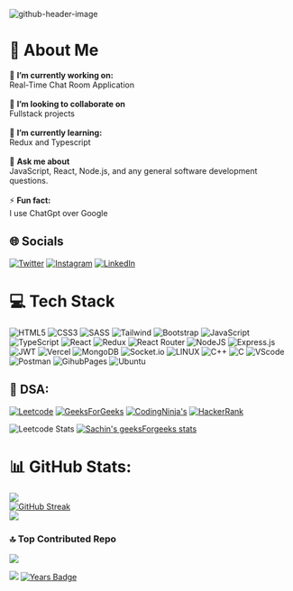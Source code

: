 ![github-header-image](https://github.com/s4chin-verma/s4chin-verma/assets/101526717/71d3e831-2128-467e-a574-a869a988f2d4)

# 💫 About Me

🔭 **I’m currently working on:**
<br>
Real-Time Chat Room Application<br><br>👯 **I’m looking to collaborate on** <br>Fullstack projects<br><br>🌱 **I’m currently learning:** <br>Redux and Typescript<br><br>💬 **Ask me about** <br>JavaScript, React, Node.js, and any general software development questions.<br><br>⚡ **Fun fact:** <br>I use ChatGpt over Google

## 🌐 Socials

[![Twitter](https://img.shields.io/badge/Twitter-%231DA1F2.svg?logo=Twitter&logoColor=white)](https://twitter.com/s4chin_verma) [![Instagram](https://img.shields.io/badge/Instagram-%23E4405F.svg?logo=Instagram&logoColor=white)](https://www.instagram.com/s4chin_verma/)
[![LinkedIn](https://img.shields.io/badge/LinkedIn-%230077B5.svg?logo=linkedin&logoColor=white)](https://linkedin.com/in/s4chin-verma)

# 💻 Tech Stack

![HTML5](https://img.shields.io/badge/html5-%23E34F26.svg?style=for-the-badge&logo=html5&logoColor=white)
![CSS3](https://img.shields.io/badge/css3-%231572B6.svg?style=for-the-badge&logo=css3&logoColor=white)
![SASS](https://img.shields.io/badge/Sass-CC6699?style=for-the-badge&logo=sass&logoColor=white)
![Tailwind](https://img.shields.io/badge/Tailwind_CSS-38B2AC?style=for-the-badge&logo=tailwind-css&logoColor=white)
![Bootstrap](https://img.shields.io/badge/Bootstrap-563D7C?style=for-the-badge&logo=bootstrap&logoColor=white)
![JavaScript](https://img.shields.io/badge/javascript-%23323330.svg?style=for-the-badge&logo=javascript&logoColor=%23F7DF1E)
![TypeScript](https://img.shields.io/badge/TypeScript-007ACC?style=for-the-badge&logo=typescript&logoColor=white)
![React](https://img.shields.io/badge/react-%2320232a.svg?style=for-the-badge&logo=react&logoColor=%2361DAFB)
![Redux](https://img.shields.io/badge/Redux-593D88?style=for-the-badge&logo=redux&logoColor=white)
![React Router](https://img.shields.io/badge/React_Router-CA4245?style=for-the-badge&logo=react-router&logoColor=white)
![NodeJS](https://img.shields.io/badge/node.js-6DA55F?style=for-the-badge&logo=node.js&logoColor=white)
![Express.js](https://img.shields.io/badge/express.js-%23404d59.svg?style=for-the-badge&logo=express&logoColor=%2361DAFB)
![JWT](https://img.shields.io/badge/JWT-black?style=for-the-badge&logo=JSON%20web%20tokens)
![Vercel](https://img.shields.io/badge/vercel-%23000000.svg?style=for-the-badge&logo=vercel&logoColor=white)
![MongoDB](https://img.shields.io/badge/MongoDB-%234ea94b.svg?style=for-the-badge&logo=mongodb&logoColor=white)
![Socket.io](https://img.shields.io/badge/Socket.io-black?style=for-the-badge&logo=socket.io&badgeColor=010101)
![LINUX](https://img.shields.io/badge/Linux-FCC624?style=for-the-badge&logo=linux&logoColor=black)
![C++](https://img.shields.io/badge/C%2B%2B-00599C?style=for-the-badge&logo=c%2B%2B&logoColor=white)
![C](https://img.shields.io/badge/C-00599C?style=for-the-badge&logo=c&logoColor=white)
![VScode](https://img.shields.io/badge/VSCode-0078D4?style=for-the-badge&logo=visual%20studio%20code&logoColor=white)
![Postman](https://img.shields.io/badge/Postman-FF6C37?style=for-the-badge&logo=Postman&logoColor=white)
![GihubPages](https://img.shields.io/badge/GitHub%20Pages-222222?style=for-the-badge&logo=GitHub%20Pages&logoColor=white)
![Ubuntu](https://img.shields.io/badge/Ubuntu-E95420?style=for-the-badge&logo=ubuntu&logoColor=white)

## 💯 DSA:

[![Leetcode](https://img.shields.io/badge/-LeetCode-FFA116?style=for-the-badge&logo=LeetCode&logoColor=black)](https://leetcode.com/s4chin-verma/)
[![GeeksForGeeks](https://img.shields.io/badge/GeeksforGeeks-298D46?style=for-the-badge&logo=geeksforgeeks&logoColor=white)](https://auth.geeksforgeeks.org/user/sachin_verma)
[![CodingNinja's](https://img.shields.io/badge/coding%20ninjas-DD6620?style=for-the-badge&logo=codingninjas&logoColor=white)](https://www.codingninjas.com/studio/profile/6818c2ab-c492-4b73-9949-22c96b04eb86)
[![HackerRank](https://img.shields.io/badge/-Hackerrank-2EC866?style=for-the-badge&logo=HackerRank&logoColor=white)](https://www.hackerrank.com/profile/s4chin_verma)

![Leetcode Stats](https://leetcard.jacoblin.cool/s4chin-verma?ext=heatmap)
[![Sachin's geeksForgeeks stats](https://geeks-for-geeks-stats-api-napiyo.vercel.app/?userName=sachin_verma)](https://auth.geeksforgeeks.org/user/sachin_verma)

# 📊 GitHub Stats:

![](https://github-readme-stats.vercel.app/api?username=s4chin-verma&theme=vision-friendly-dark&hide_border=false&include_all_commits=false&count_private=false)<br/>
[![GitHub Streak](https://streak-stats.demolab.com?user=s4chin-verma&theme=radical&date_format=j%20M%5B%20Y%5D)](https://github.com/s4chin-verma)<br/>
![](https://github-readme-stats.vercel.app/api/top-langs/?username=s4chin-verma&theme=dark&hide_border=false&include_all_commits=false&count_private=false&layout=compact)

### 🔝 Top Contributed Repo

![](https://github-contributor-stats.vercel.app/api?username=s4chin-verma&limit=5&theme=tokyonight&combine_all_yearly_contributions=true)

[![](https://komarev.com/ghpvc/?username=s4chin-verma&&style=flat-square)](https://visitcount.itsvg.in)
[![Years Badge](https://badges.pufler.dev/years/s4chin-verma)](https://badges.pufler.dev)
